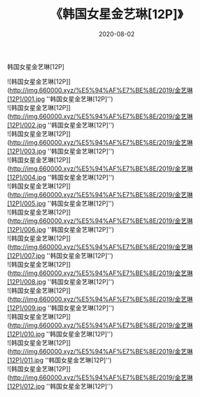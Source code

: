 ﻿---
layout: post
title:  《韩国女星金艺琳[12P]》
date:   2020-08-02
img: http://img.660000.xyz/%E5%94%AF%E7%BE%8E/2019/金艺琳[12P]/000.jpg
categories: [美女, 清纯, 唯美]
---

韩国女星金艺琳[12P]

![韩国女星金艺琳[12P]](http://img.660000.xyz/%E5%94%AF%E7%BE%8E/2019/金艺琳[12P]/001.jpg ''韩国女星金艺琳[12P]'') <br>
![韩国女星金艺琳[12P]](http://img.660000.xyz/%E5%94%AF%E7%BE%8E/2019/金艺琳[12P]/002.jpg ''韩国女星金艺琳[12P]'') <br>
![韩国女星金艺琳[12P]](http://img.660000.xyz/%E5%94%AF%E7%BE%8E/2019/金艺琳[12P]/003.jpg ''韩国女星金艺琳[12P]'') <br>
![韩国女星金艺琳[12P]](http://img.660000.xyz/%E5%94%AF%E7%BE%8E/2019/金艺琳[12P]/004.jpg ''韩国女星金艺琳[12P]'') <br>
![韩国女星金艺琳[12P]](http://img.660000.xyz/%E5%94%AF%E7%BE%8E/2019/金艺琳[12P]/005.jpg ''韩国女星金艺琳[12P]'') <br>
![韩国女星金艺琳[12P]](http://img.660000.xyz/%E5%94%AF%E7%BE%8E/2019/金艺琳[12P]/006.jpg ''韩国女星金艺琳[12P]'') <br>
![韩国女星金艺琳[12P]](http://img.660000.xyz/%E5%94%AF%E7%BE%8E/2019/金艺琳[12P]/007.jpg ''韩国女星金艺琳[12P]'') <br>
![韩国女星金艺琳[12P]](http://img.660000.xyz/%E5%94%AF%E7%BE%8E/2019/金艺琳[12P]/008.jpg ''韩国女星金艺琳[12P]'') <br>
![韩国女星金艺琳[12P]](http://img.660000.xyz/%E5%94%AF%E7%BE%8E/2019/金艺琳[12P]/009.jpg ''韩国女星金艺琳[12P]'') <br>
![韩国女星金艺琳[12P]](http://img.660000.xyz/%E5%94%AF%E7%BE%8E/2019/金艺琳[12P]/010.jpg ''韩国女星金艺琳[12P]'') <br>
![韩国女星金艺琳[12P]](http://img.660000.xyz/%E5%94%AF%E7%BE%8E/2019/金艺琳[12P]/011.jpg ''韩国女星金艺琳[12P]'') <br>
![韩国女星金艺琳[12P]](http://img.660000.xyz/%E5%94%AF%E7%BE%8E/2019/金艺琳[12P]/012.jpg ''韩国女星金艺琳[12P]'') <br>
